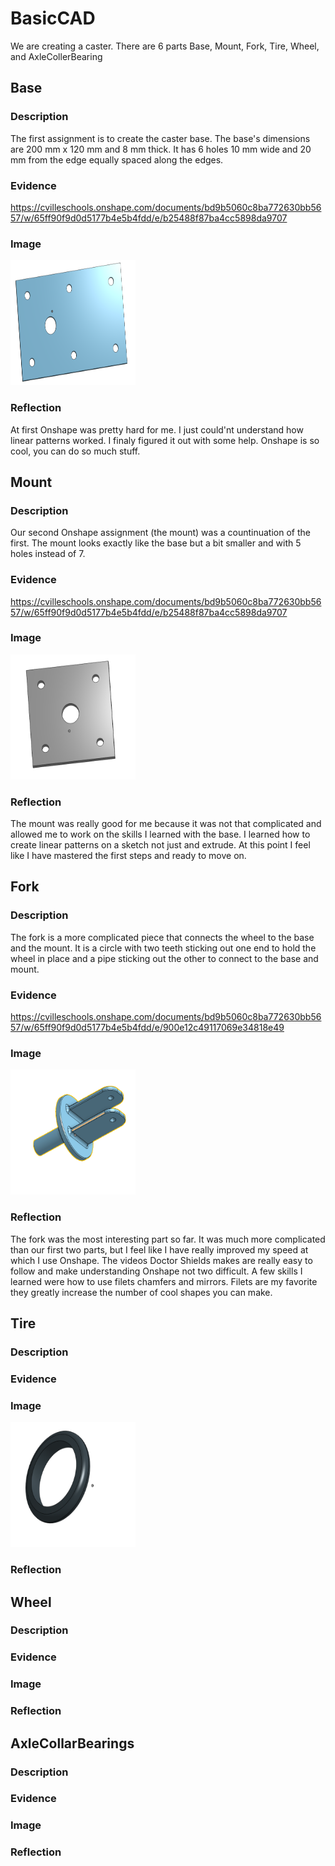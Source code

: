 # BasicCAD
We are creating a caster. There are 6 parts Base, Mount, Fork, Tire, Wheel, and AxleCollerBearing

## Base

### Description
The first assignment is to create the caster base. The base's dimensions are 200 mm x 120 mm and 8 mm thick. It has 6 holes 10 mm wide and 20 mm from the edge equally spaced along the edges.

### Evidence
https://cvilleschools.onshape.com/documents/bd9b5060c8ba772630bb5657/w/65ff90f9d0d5177b4e5b4fdd/e/b25488f87ba4cc5898da9707

### Image
<img src="Images/Base.png" alt="Base" width="200" height="200">

### Reflection
At first Onshape was pretty hard for me. I just could'nt understand how linear patterns worked. I finaly figured it out with some help. Onshape is so cool, you can do so much stuff.

## Mount

### Description
Our second Onshape assignment (the mount) was a countinuation of the first. The mount looks exactly like the base but a bit smaller and with 5 holes instead of 7.
### Evidence
https://cvilleschools.onshape.com/documents/bd9b5060c8ba772630bb5657/w/65ff90f9d0d5177b4e5b4fdd/e/b25488f87ba4cc5898da9707

### Image
<img src="Images/Mount.png" alt="Mount" width="200" height="200">

### Reflection
The mount was really good for me because it was not that complicated and allowed me to work on the skills I learned with the base. I learned how to create linear patterns on a sketch not just and extrude. At this point I feel like I have mastered the first steps and ready to move on.

## Fork

### Description
The fork is a more complicated piece that connects the wheel to the base and the mount. It is a circle with two teeth sticking out one end to hold the wheel in place and a pipe sticking out the other to connect to the base and mount.

### Evidence
https://cvilleschools.onshape.com/documents/bd9b5060c8ba772630bb5657/w/65ff90f9d0d5177b4e5b4fdd/e/900e12c49117069e34818e49

### Image
<img src="Images/Fork.png" alt="Fork" width="200" height="200">

### Reflection
The fork was the most interesting part so far. It was much more complicated than our first two parts, but I feel like I have really improved my speed at which I use Onshape. The videos Doctor Shields makes are really easy to follow and make understanding Onshape not two difficult. A few skills I learned were how to use filets chamfers and mirrors. Filets are my favorite they greatly increase the number of cool shapes you can make.

## Tire
### Description
### Evidence
### Image
<img src="Images/Tire.png" alt="Tire" width="200" height="200">

### Reflection
## Wheel
### Description
### Evidence
### Image
### Reflection
## AxleCollarBearings
### Description
### Evidence
### Image
### Reflection


